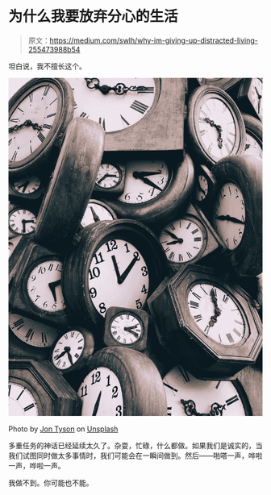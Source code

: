 # 为什么我要放弃分心的生活

> 原文：<https://medium.com/swlh/why-im-giving-up-distracted-living-255473988b54>

坦白说，我不擅长这个。

![](img/d751ee3319caec44fd307eac5b7baf60.png)

Photo by [Jon Tyson](https://unsplash.com/@jontyson?utm_source=medium&utm_medium=referral) on [Unsplash](https://unsplash.com?utm_source=medium&utm_medium=referral)

多重任务的神话已经延续太久了。杂耍，忙碌，什么都做。如果我们是诚实的，当我们试图同时做太多事情时，我们可能会在一瞬间做到。然后——啪嗒一声，哗啦一声，哗啦一声。

我做不到。你可能也不能。